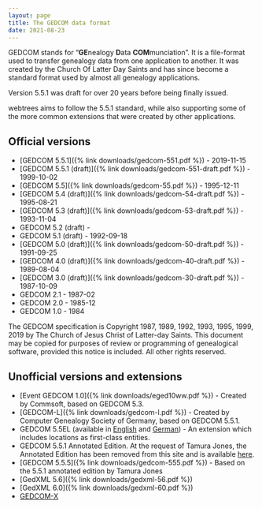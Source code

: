 ```yaml
---
layout: page
title: The GEDCOM data format
date: 2021-08-23
---
```


GEDCOM stands for “**GE**nealogy **D**ata **COM**munciation”. It is a file-format used to transfer genealogy data from one application to another.  It was created by the Church Of Latter Day Saints and has since become a standard format used by almost all genealogy applications.

Version 5.5.1 was draft for over 20 years before being finally issued.

webtrees aims to follow the 5.5.1 standard, while also supporting some
of the more common extensions that were created by other applications.

## Official versions

* [GEDCOM 5.5.1]({% link downloads/gedcom-551.pdf %}) - 2019-11-15
* [GEDCOM 5.5.1 (draft)]({% link downloads/gedcom-551-draft.pdf %}) - 1999-10-02
* [GEDCOM 5.5]({% link downloads/gedcom-55.pdf %}) - 1995-12-11
* [GEDCOM 5.4 (draft)]({% link downloads/gedcom-54-draft.pdf %}) - 1995-08-21
* [GEDCOM 5.3 (draft)]({% link downloads/gedcom-53-draft.pdf %}) - 1993-11-04
* GEDCOM 5.2 (draft) -
* GEDCOM 5.1 (draft) - 1992-09-18
* [GEDCOM 5.0 (draft)]({% link downloads/gedcom-50-draft.pdf %}) - 1991-09-25
* [GEDCOM 4.0 (draft)]({% link downloads/gedcom-40-draft.pdf %}) - 1989-08-04
* [GEDCOM 3.0 (draft)]({% link downloads/gedcom-30-draft.pdf %}) - 1987-10-09
* GEDCOM 2.1 - 1987-02
* GEDCOM 2.0 - 1985-12
* GEDCOM 1.0 - 1984

The GEDCOM specification is Copyright 1987, 1989, 1992, 1993, 1995, 1999, 2019 by The Church of Jesus Christ of Latter-day Saints. This document may be copied for purposes of review or programming of genealogical software, provided this notice is included. All other rights reserved.

## Unofficial versions and extensions

* [Event GEDCOM 1.0]({% link downloads/eged10ww.pdf %}) - Created by Commsoft, based on GEDCOM 5.3.
* [GEDCOM-L]({% link downloads/gedcom-l.pdf %}) - Created by Computer Genealogy Society of Germany, based on GEDCOM 5.5.1.
* GEDCOM 5.5EL (available in [English](http://wiki-en.genealogy.net/Gedcom_5.5EL) and [German](http://wiki.genealogy.net/Gedcom_5.5EL)) - An extension which includes locations as first-class entities.
* GEDCOM 5.5.1 Annotated Edition. At the request of Tamura Jones, the Annotated Edition has been removed from this site and is available [here](https://www.tamurajones.net/GEDCOM551AnnotatedEdition.xhtml).
* [GEDCOM 5.5.5]({% link downloads/gedcom-555.pdf %}) - Based on the 5.5.1 annotated edition by Tamura Jones
* [GedXML 5.6]({% link downloads/gedxml-56.pdf %})
* [GedXML 6.0]({% link downloads/gedxml-60.pdf %})
* [GEDCOM-X](http://www.gedcomx.org)
